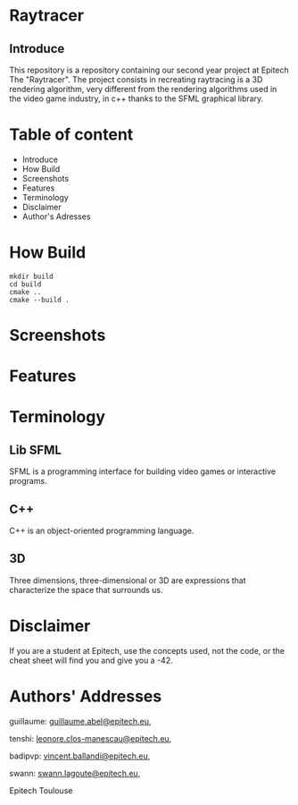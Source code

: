 # Raytracer
## Introduce

This repository is a repository containing our second year project at Epitech The "Raytracer". The project consists in recreating raytracing is a 3D rendering algorithm, very different from the rendering algorithms used in the video game industry, in c++ thanks to the SFML graphical library.

# Table of content

* Introduce
* How Build
* Screenshots
* Features
* Terminology
* Disclaimer
* Author's Adresses

# How Build

```
mkdir build
cd build
cmake ..
cmake --build .
```

# Screenshots

# Features

# Terminology

## Lib SFML

SFML is a programming interface for building video games or interactive programs.

## C++

C++ is an object-oriented programming language.

## 3D

Three dimensions, three-dimensional or 3D are expressions that characterize the space that surrounds us.

# Disclaimer

If you are a student at Epitech, use the concepts used, not the code, or the cheat sheet will find you and give you a -42.

# Authors' Addresses

guillaume: guillaume.abel@epitech.eu,

tenshi: leonore.clos-manescau@epitech.eu,

badipvp: vincent.ballandi@epitech.eu,

swann: swann.lagoute@epitech.eu,

Epitech Toulouse